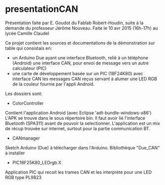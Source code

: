 # presentationCAN
Présentation faite par E. Goudot du Fablab Robert-Houdin, suite à la demande du professeur Jérôme Nouveau.
Faite le 10 avr 2015 (16h-17h) au lycée Camille Claudel

Ce projet contient les sources et documentations de la démonstration sur table qui consistais en:

- un Arduino Due ayant 
    une interface Bluetooth, relié à un téléphone (Android)
    une interface CAN, pour envoi de message vers un autre calculateur (PIC)
- une carte de développement basée sur un PIC (18F24K80) avec interface CAN
    les messages CAN reçus servant à alumer une LED RGB de la couleur fournie par l'appli Android.

Les dossiers sont:

- ColorController

Contient l'application Android (avec Eclipse 'adt-bundle-windows-x86')
L'APK se trouve dans le sous répertoire bin.
Il faut avoir lié l'interface Bluetooth (SPA311) avant de pouvoir la selectionner.
L'application est un mix de récup trouvée sur internet, surtout pour la partie communication BT.

- CANmanager

Sketch Arduino (Due) à télécharger dans l'Arduino.
Bibliothèque "Due_CAN" à installer

- PIC18F25K80_LEDrgb.X

Application PIC qui recoit les trames CAN et les interprète pour une LED RGB type PL9823

